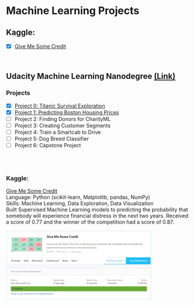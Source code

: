 # Machine Learning Projects

## Kaggle: 
- [x] [Give Me Some Credit](https://github.com/Sally-Ng/Kaggle_Give_Me_Some_Credit/tree/master)

</br>

## Udacity Machine Learning Nanodegree [(Link)](https://github.com/Sally-Ng/Udacity_Machine_Learning_Nanodegree) 

### Projects
- [x] [Project 0: Titanic Survival Exploration]()
- [x] [Project 1: Predicting Boston Housing Prices]()
- [ ] Project 2: Finding Donors for CharityML
- [ ] Project 3: Creating Customer Segments
- [ ] Project 4: Train a Smartcab to Drive
- [ ] Project 5: Dog Breed Classifier
- [ ] Project 6: Capstone Project

</br>
</br>

### Kaggle:
[Give Me Some Credit](https://github.com/Sally-Ng/Kaggle_Give_Me_Some_Credit/tree/master) </br>
Language: Python (scikit-learn, Matplotlib, pandas, NumPy) </br> 
Skills: Machine Learning, Data Exploration, Data Visualization </br>
Built Supervised Machine Learning models to predicting the probability that somebody will experience 
financial distress in the next two years. Received a score of 0.77 and the winner of the competition had a score of 0.87.   

<p align="left">
  <img src="kaggle_give_me_some_credit.JPG" width="400"/>
</p>
